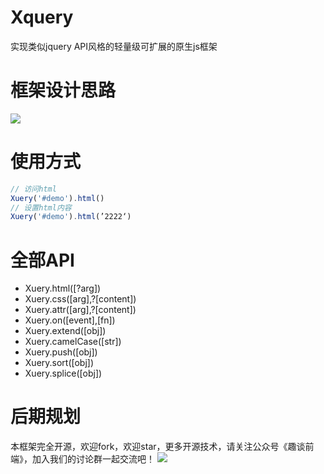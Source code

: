 # Xquery
实现类似jquery API风格的轻量级可扩展的原生js框架
# 框架设计思路
![](https://user-gold-cdn.xitu.io/2019/7/5/16bbde3dca4bfb96?w=1614&h=806&f=png&s=173714)

# 使用方式
``` js
// 访问html
Xuery('#demo').html()
// 设置html内容
Xuery('#demo').html(’2222‘)
```

# 全部API
 * Xuery.html([?arg])
 * Xuery.css([arg],?[content])
 * Xuery.attr([arg],?[content])
 * Xuery.on([event],[fn])
 * Xuery.extend([obj])
 * Xuery.camelCase([str])
 * Xuery.push([obj])
 * Xuery.sort([obj])
 * Xuery.splice([obj])
 
 # 后期规划
 本框架完全开源，欢迎fork，欢迎star，更多开源技术，请关注公众号《趣谈前端》，加入我们的讨论群一起交流吧！
 ![](https://user-gold-cdn.xitu.io/2019/6/30/16ba918fd2bfd435?imageView2/0/w/1280/h/960/format/webp/ignore-error/1)

